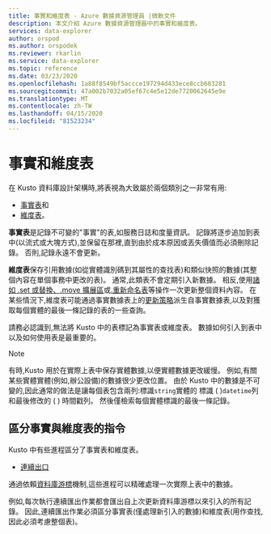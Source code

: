 ```yaml
---
title: 事實和維度表 - Azure 數據資源管理員 |微軟文件
description: 本文介紹 Azure 數據資源管理器中的事實和維度表。
services: data-explorer
author: orspod
ms.author: orspodek
ms.reviewer: rkarlin
ms.service: data-explorer
ms.topic: reference
ms.date: 03/23/2020
ms.openlocfilehash: 1a88f8549bf5accce197294d433ece8ccb683281
ms.sourcegitcommit: 47a002b7032a05ef67c4e5e12de7720062645e9e
ms.translationtype: MT
ms.contentlocale: zh-TW
ms.lasthandoff: 04/15/2020
ms.locfileid: "81523234"
---
```

# <a name="fact-and-dimension-tables"></a>事實和維度表

在 Kusto 資料庫設計架構時,將表視為大致屬於兩個類別之一非常有用:
* [事實表](https://en.wikipedia.org/wiki/Fact_table)和
* [維度表](https://en.wikipedia.org/wiki/Dimension_(data_warehouse)#Dimension_table)。

**事實表**是記錄不可變的"事實"的表,如服務日誌和度量資訊。 記錄將逐步追加到表中(以流式或大塊方式),並保留在那裡,直到由於成本原因或丟失價值而必須刪除記錄。 否則,記錄永遠不會更新。

**維度表**保存引用數據(如從實體識別碼到其屬性的查找表)和類似快照的數據(其整個內容在單個事務中更改的表)。 通常,此類表不會定期引入新數據。 相反,使用[諸如 .set 或替換](../management/data-ingestion/ingest-from-query.md)[、.move 擴展區](../management/extents-commands.md#move-extents)或[.重新命名表](../management/rename-table-command.md)等操作一次更新整個資料內容。
在某些情況下,維度表可能通過事實數據表上的[更新策略](../management/updatepolicy.md)派生自事實數據表,以及對獲取每個實體的最後一條記錄的表的一些查詢。

請務必認識到,無法將 Kusto 中的表標記為事實表或維度表。 數據如何引入到表中以及如何使用表是最重要的。

> [!NOTE]
> 有時,Kusto 用於在實際上表中保存實體數據,以便實體數據更改緩慢。 例如,有關某些實體實體(例如,辦公設備)的數據很少更改位置。
> 由於 Kusto 中的數據是不可變的,因此通常的做法是讓每個表包含兩列:標識`string`實體的 標識 ( )`datetime`列和最後修改的 ( ) 時間戳列。 然後僅檢索每個實體標識的最後一條記錄。



## <a name="commands-that-differentiate-fact-and-dimension-tables"></a>區分事實與維度表的指令

Kusto 中有些進程區分了事實表和維度表。

* [連續出口](../management/data-export/continuous-data-export.md)




通過依賴[資料庫游標](../management/databasecursor.md)機制,這些進程可以精確處理一次實際上表中的數據。

例如,每次執行連續匯出作業都會匯出自上次更新資料庫游標以來引入的所有記錄。 因此,連續匯出作業必須區分事實表(僅處理新引入的數據)和維度表(用作查找,因此必須考慮整個表)。